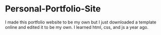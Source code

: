 # Personal-Portfolio-Site
I made this portfolio website to be my own but I just downloaded a template online and edited it to be my own. I learned html, css, and js a year ago.
